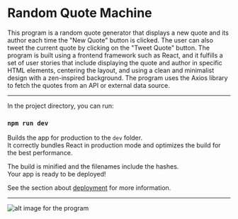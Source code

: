 # Random Quote Machine

This program is a random quote generator that displays a new quote and its author each time the "New Quote" button is clicked. 
The user can also tweet the current quote by clicking on the "Tweet Quote" button. The program is built using a frontend framework such as React, 
and it fulfills a set of user stories that include displaying the quote and author in specific HTML elements, centering the layout, 
and using a clean and minimalist design with a zen-inspired background. 
The program uses the Axios library to fetch the quotes from an API or external data source.

<hr>

In the project directory, you can run:

### `npm run dev`

Builds the app for production to the `dev` folder.\
It correctly bundles React in production mode and optimizes the build for the best performance.

The build is minified and the filenames include the hashes.\
Your app is ready to be deployed!

See the section about [deployment](https://vitejs.dev/guide/static-deploy.html#surge) for more information.

<hr>

![alt image for the program](https://i.ibb.co/sRxXPSG/Screenshot-2023-03-31-at-15-39-05.png)
